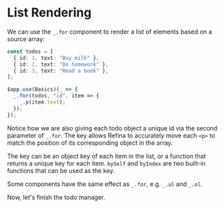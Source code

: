 # List Rendering

We can use the `_.for` component to render a list of elements based on a source array:

```ts
const todos = [
  { id: 1, text: "Buy milk" },
  { id: 2, text: "Do homework" },
  { id: 3, text: "Read a book" },
];

$app.use(Basics)(_ => {
  _.for(todos, "id", item => {
    _.p(item.text);
  });
});
```

Notice how we are also giving each todo object a unique id via the second parameter of `_.for`. The key allows Refina to accurately move each `<p>` to match the position of its corresponding object in the array.

The key can be an object key of each item in the list, or a function that returns a unique key for each item. `bySelf` and `byIndex` are two built-in functions that can be used as the key.

Some components have the same effect as `_.for`, e.g. `_.ul` and `_.ol`.

Now, let's finish the todo manager.
